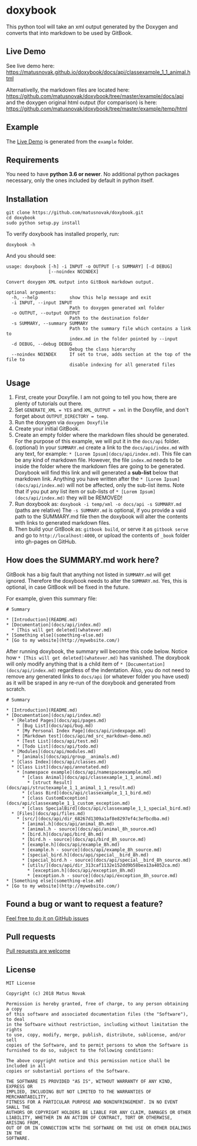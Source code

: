 # doxybook

This python tool will take an xml output generated by the Doxygen and converts that into markdown to be used by GitBook.

## Live Demo

See live demo here: <https://matusnovak.github.io/doxybook/docs/api/classexample_1_1_animal.html> 

Alternativelly, the markdown files are located here: <https://github.com/matusnovak/doxybook/tree/master/example/docs/api> and the doxygen original html output (for comparison) is here: <https://github.com/matusnovak/doxybook/tree/master/example/temp/html>

## Example

The [Live Demo](https://matusnovak.github.io/doxybook/docs/api/classexample_1_1_animal.html) is generated from the `example` folder.

## Requirements

You need to have **python 3.6 or newer**. No additional python packages necessary, only the ones included by default in python itself.

## Installation

```
git clone https://github.com/matusnovak/doxybook.git
cd doxybook
sudo python setup.py install
```

To verify doxybook has installed properly, run:

```
doxybook -h
```

And you should see:

```
usage: doxybook [-h] -i INPUT -o OUTPUT [-s SUMMARY] [-d DEBUG]
                [--noindex NOINDEX]

Convert doxygen XML output into GitBook markdown output.

optional arguments:
  -h, --help            show this help message and exit
  -i INPUT, --input INPUT
                        Path to doxygen generated xml folder
  -o OUTPUT, --output OUTPUT
                        Path to the destination folder
  -s SUMMARY, --summary SUMMARY
                        Path to the summary file which contains a link to
                        index.md in the folder pointed by --input
  -d DEBUG, --debug DEBUG
                        Debug the class hierarchy
  --noindex NOINDEX     If set to true, adds section at the top of the file to
                        disable indexing for all generated files
```

## Usage

1. First, create your Doxyfile. I am not going to tell you how, there are plenty of tutorials out there.
2. Set `GENERATE_XML = YES` and `XML_OUTPUT = xml` in the Doxyfile, and don't forget about `OUTPUT_DIRECTORY = temp`.
3. Run the doxygen via `doxygen Doxyfile` 
4. Create your initial GitBook.
6. Create an empty folder where the markdown files should be generated. For the purpose of this example, we will put it in the `docs/api` folder. 
5. (optional) In your `SUMMARY.md` create a link to the `docs/api/index.md` with any text, for example: `* [Lorem Ipsum](docs/api/index.md)`. This file can be any kind of markdown file. However, the file `index.md` needs to be inside the folder where the markdown files are going to be generated. Doxybook will find this link and will generated a **sub-list** below that markdown link. Anything you have written after the `* [Lorem Ipsum](docs/api/index.md)` will not be affected, only the sub-list items. Note that if you put any list item or sub-lists of `* [Lorem Ipsum](docs/api/index.md)` they will be REMOVED!
6. Run doxybook as: `doxybook -i temp/xml -o docs/api -s SUMMARY.md` (paths are relative) The `-s SUMMARY.md` is optional, if you provide a vaid path to the SUMMARY.md file then the doxybook will alter the contents with links to generated markdown files.
7. Then build your GitBook as: `gitbook build`, or serve it as `gitbook serve` and go to `http://localhost:4000`, or upload the contents of `_book` folder into gh-pages on GitHub.

## How does the SUMMARY.md work here?

GitBook has a big fault that anything not listed in `SUMMARY.md` will get ignored. Therefore the doxybook needs to alter the `SUMMARY.md`. Yes, this is optional, in case GitBook will be fixed in the future. 

For example, given this summary file:

```
# Summary

* [Introduction](README.md)
* [Documentation](docs/api/index.md)
  * [This will get deleted](whatever.md)
* [Something else](something-else.md)
* [Go to my website](http://mywebsite.com/)
```

After running doxybook, the summary will become this code below. Notice how `* [This will get deleted](whatever.md)` has vanished. The doxybook will only modify anything that is a child item of `* [Documentation](docs/api/index.md)` regardless of the indentation. Also, you do not need to remove any generated links to `docs/api` (or whatever folder you have used) as it will be sraped in any re-run of the doxybook and generated from scratch.

```
# Summary

* [Introduction](README.md)
* [Documentation](docs/api/index.md)
  * [Related Pages](docs/api/pages.md)
    * [Bug List](docs/api/bug.md)
    * [My Personal Index Page](docs/api/indexpage.md)
    * [Markdown test](docs/api/md_src_markdown-demo.md)
    * [Test List](docs/api/test.md)
    * [Todo List](docs/api/todo.md)
  * [Modules](docs/api/modules.md)
    * [animals](docs/api/group__animals.md)
  * [Class Index](docs/api/classes.md)
  * [Class List](docs/api/annotated.md)
    * [namespace example](docs/api/namespaceexample.md)
      * [class Animal](docs/api/classexample_1_1_animal.md)
        * [struct Result](docs/api/structexample_1_1_animal_1_1_result.md)
      * [class Bird](docs/api/classexample_1_1_bird.md)
      * [class CustomException](docs/api/classexample_1_1_custom_exception.md)
      * [class SpecialBird](docs/api/classexample_1_1_special_bird.md)
  * [Files](docs/api/files.md)
    * [src/](docs/api/dir_68267d1309a1af8e8297ef4c3efbcdba.md)
      * [animal.h](docs/api/animal_8h.md)
      * [animal.h - source](docs/api/animal_8h_source.md)
      * [bird.h](docs/api/bird_8h.md)
      * [bird.h - source](docs/api/bird_8h_source.md)
      * [example.h](docs/api/example_8h.md)
      * [example.h - source](docs/api/example_8h_source.md)
      * [special_bird.h](docs/api/special__bird_8h.md)
      * [special_bird.h - source](docs/api/special__bird_8h_source.md)
      * [utils/](docs/api/dir_313caf1132e152dd9b58bea13a4052ca.md)
        * [exception.h](docs/api/exception_8h.md)
        * [exception.h - source](docs/api/exception_8h_source.md)
* [Something else](something-else.md)
* [Go to my website](http://mywebsite.com/)
```

## Found a bug or want to request a feature?

[Feel free to do it on GitHub issues](https://github.com/matusnovak/doxybook/issues)

## Pull requests

[Pull requests are welcome](https://github.com/matusnovak/doxybook/pulls)

## License

```
MIT License

Copyright (c) 2018 Matus Novak

Permission is hereby granted, free of charge, to any person obtaining a copy
of this software and associated documentation files (the "Software"), to deal
in the Software without restriction, including without limitation the rights
to use, copy, modify, merge, publish, distribute, sublicense, and/or sell
copies of the Software, and to permit persons to whom the Software is
furnished to do so, subject to the following conditions:

The above copyright notice and this permission notice shall be included in all
copies or substantial portions of the Software.

THE SOFTWARE IS PROVIDED "AS IS", WITHOUT WARRANTY OF ANY KIND, EXPRESS OR
IMPLIED, INCLUDING BUT NOT LIMITED TO THE WARRANTIES OF MERCHANTABILITY,
FITNESS FOR A PARTICULAR PURPOSE AND NONINFRINGEMENT. IN NO EVENT SHALL THE
AUTHORS OR COPYRIGHT HOLDERS BE LIABLE FOR ANY CLAIM, DAMAGES OR OTHER
LIABILITY, WHETHER IN AN ACTION OF CONTRACT, TORT OR OTHERWISE, ARISING FROM,
OUT OF OR IN CONNECTION WITH THE SOFTWARE OR THE USE OR OTHER DEALINGS IN THE
SOFTWARE.
```